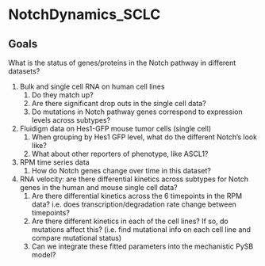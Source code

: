 # NotchDynamics_SCLC

## Goals
What is the status of genes/proteins in the Notch pathway in different datasets?
1.	Bulk and single cell RNA on human cell lines
    1. 	Do they match up?
    2.	Are there significant drop outs in the single cell data?
    3.	Do mutations in Notch pathway genes correspond to expression levels across subtypes?
2.	Fluidigm data on Hes1-GFP mouse tumor cells (single cell)
    1.	When grouping by Hes1 GFP level, what do the different Notch’s look like? 
    2.	What about other reporters of phenotype, like ASCL1?
3.	RPM time series data
    1.	How do Notch genes change over time in this dataset?
1.	RNA velocity: are there differential kinetics across subtypes for Notch genes in the human and mouse single cell data?
    1.	Are there differential kinetics across the 6 timepoints in the RPM data? i.e. does transcription/degradation rate change between timepoints?
    2.	Are there different kinetics in each of the cell lines? If so, do mutations affect this? (i.e. find mutational info on each cell line and compare mutational status) 
    3.	Can we integrate these fitted parameters into the mechanistic PySB model?